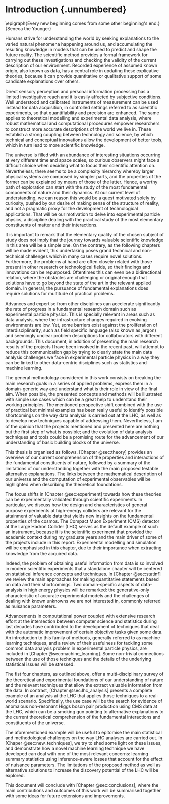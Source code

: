 # Introduction {.unnumbered}

\epigraph{Every new beginning comes from some other beginning's end.}{Seneca the Younger}

Humans strive for understanding the world by seeking explanations
to the varied natural phenomena happening around us,
and accumulating the resulting knowledge in models that
can be used to predict and shape the future reality.
The scientific method provides a formal framework for carrying out these
investigations and checking the validity of the current description of
our environment. Recorded experience of assumed known origin,
also known as data, has a central role in updating these explicative
theories, because it can provide quantitative or qualitative
support of some candidate explanations over others.

Direct sensory perception and personal information processing has a
limited investigative reach and it is easily affected by subjective
conditions. Well understood and calibrated instruments of
measurement can be used instead for data acquisition, in controlled
settings referred to as scientific experiments, so that
quantifiability and precision are enhanced. The same
applies to theoretical modelling and experimental data analysis, where robust
mathematical and computational procedures empower researchers
to construct more accurate
descriptions of the world we live in. These establish a
strong coupling between technology and science, by which technical
and conceptual innovations allow the development of better tools,
which in turn lead to more scientific knowledge.

The universe is filled with an abundance of
interesting situations occurring at very
different time and space scales, so curious observers might
face a difficult choice when deciding what to focus their scientific
attention on. Nevertheless, there seems to be a complexity hierarchy
whereby larger physical systems are composed by simpler parts, and
the properties of the former can be explained by means of those of the latter.
Hence, a worthy path of exploration can
start with the study of the most fundamental components of nature and
their dynamics. At our current level of understanding,
we can reason this would be a quest motivated solely by curiosity, pushed
by our desire of making sense of the structure of reality, and not
a pragmatic proxy for the development of technological applications.
That will be our motivation to delve into experimental particle
physics, a discipline dealing with the practical study of the
most elementary constituents of matter and their interactions.

It is important to remark that the elementary quality of the chosen subject
of study does not
imply that the journey towards valuable scientific knowledge in this area
will be a simple one. On the contrary, as the following chapters
will be made evident, this undertaking poses grand technical
and non-technical challenges which in many cases require novel solutions.
Furthermore, the problems at hand are often closely related with those
present in other research or technological fields, so their findings
and innovations can be repurposed. Oftentimes this can even be a
bidirectional relation, where the obstacles are challenging or
original enough that solutions have to go beyond the state of
the art in the relevant applied domain. In general, the pursuance of fundamental
explanations does require solutions for multitude of practical problems.

Advances and expertise from other disciplines can accelerate
significantly the rate of progress in a fundamental research domain
such as experimental particle physics.
This is specially
relevant in areas such as data analysis,
where the infrastructure changes required in evolving environments are low.
Yet, some
barriers exist against the proliferation of interdisciplinarity, such as field
specific language (also known as jargon) and seemingly unclear
problem descriptions for collaborators with different backgrounds.
This document, in addition of presenting the main research
results of the projects I have been involved in the recent past,
will attempt to reduce this communication gap by trying to clearly
state the main
data analysis challenges we face in experimental particle physics in a way
they can be linked to other data-centric disciplines such as statistics
and machine learning.

The general methodology considered in this work consists on breaking the
main research goals in a series of applied problems, express them in a
domain-generic way and understand what is their role in view of the
final aim. When possible, the presented concepts and methods will be
illustrated with simple use cases which can be a
great help to understand their working principles.
The mentioned perspective shift combined with the use of practical but
minimal examples has been really useful to identify possible shortcomings
on the way data analysis is carried out at the LHC, as well as to
develop new techniques
capable of addressing them. Nevertheless, I am of the opinion that the
projects mentioned and presented here are nothing but the first step
of what is possible; and the evolution of data analysis techniques
and tools could be a promising route for the advancement of our understanding
of basic building blocks of the universe.

This thesis is organised as follows.
[Chapter @sec:theory] provides
an overview of our current comprehension of the
properties and interactions of the fundamental constituents of nature,
followed by a summary of the limitations of our understanding
together with the main proposed testable alternative explanations.
The links between the mathematical description of our universe
and the computation of experimental observables will
be highlighted when describing the theoretical foundations.

The focus shifts in [Chapter @sec:experiment] towards how these
theories can be experimentally validated through scientific experiments. In
particular, we discuss how the design and characteristics of
general purpose experiments at high-energy colliders are relevant for
the attainment of valuable data that yields new insights on the
fundamental properties of the cosmos. The Compact Muon Experiment (CMS)
detector at the Large Hadron Collider (LHC) serves as the default
example of such an instrument,
because it is the scientific experiment that provided
the academic context during my graduate years and the main driver
of some of the projects include in this report. Experimental modelling and
simulation will be emphasised in this chapter, due to their importance when
extracting knowledge from the acquired data.

Indeed, the problem of obtaining useful information from data is so involved
in modern scientific experiments that a standalone chapter will be centered
on statistical inference concepts and techniques. In [Chapter @sec:statinf]
we review the main approaches for making quantitative statements based
on data and their shortcomings. Two domain-specific aspects of data-analysis
in high energy physics will be remarked: the generative-only characteristic
of accurate experimental models and the challenges of dealing with known unknowns
we are not interested in, commonly referred as nuisance parameters.

Advancements in computational power coupled with
extensive research effort at the intersection between computer science and
statistics during last decades have contributed
to the development of techniques that deal with the automatic
improvement of certain objective tasks given some data. An introduction to this
family of methods, generally referred to as machine learning techniques,
and a review of their
usefulness for tackling some common data analysis problem in experimental
particle physics, are included in [Chapter @sec:machine_learning]. Some
non-trivial connections between the use of those techniques and the
details of the underlying statistical issues will be stressed.

The fist four chapters, as outlined above, offer a multi-disciplinary survey
of the theoretical and experimental
foundations of our understanding of nature and the relevant
techniques that allow the extract valuable information from the data.
In contrast,
[Chapter @sec:lhc_analysis] presents a complete example of an analysis
at the LHC that applies those techniques to a real-world scenario.
Specifically, the use
case will be the search for evidence of anomalous non-resonant
Higgs boson pair production
using CMS data at the LHC, which can be a smoking gun pointing to alternative
explanations to the current theoretical comprehension of the fundamental
interactions and constituents of the universe.

The aforementioned example will be useful to epitomise the main statistical
and methodological challenges on the way LHC analyses are carried out. In
[Chaper @sec:new_techniques], we try to shed some light on these issues,
and demonstrate how a novel machine learning technique we have developed
can deal with one of the most relevant concerns:
learning summary statistics using inference-aware
losses that account for the effect of nuisance parameters. The limitations of
the proposed method as well as alternative solutions to increase the discovery
potential of the LHC will be explored.

This document will conclude with [Chapter @sec:conclusions], where
the main contributions and outcomes
of this work will be summarised
together with some ideas for future
extensions and improvements.

<!-- mention the priorisation of ideas over technical details -->
